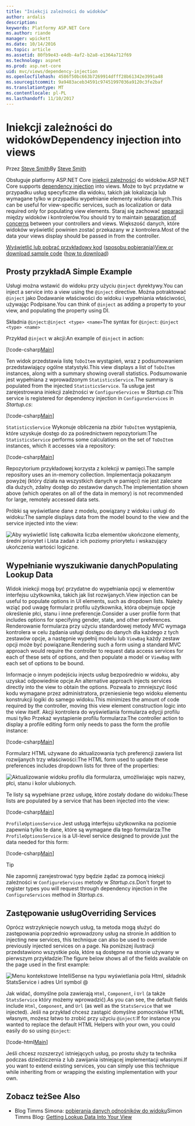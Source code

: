 ```yaml
---
title: "Iniekcji zależności do widoków"
author: ardalis
description: 
keywords: Platformy ASP.NET Core
ms.author: riande
manager: wpickett
ms.date: 10/14/2016
ms.topic: article
ms.assetid: 80fb9e43-e4db-4af2-b2a8-e1364a712f69
ms.technology: aspnet
ms.prod: asp.net-core
uid: mvc/views/dependency-injection
ms.openlocfilehash: 4586f50bc663b7269914dfff28b61342e3991a48
ms.sourcegitcommit: 9a9483aceb34591c97451997036a9120c3fe2baf
ms.translationtype: MT
ms.contentlocale: pl-PL
ms.lasthandoff: 11/10/2017
---
```

# <a name="dependency-injection-into-views"></a><span data-ttu-id="3e823-103">Iniekcji zależności do widoków</span><span class="sxs-lookup"><span data-stu-id="3e823-103">Dependency injection into views</span></span>

<span data-ttu-id="3e823-104">Przez [Steve Smith](https://ardalis.com/)</span><span class="sxs-lookup"><span data-stu-id="3e823-104">By [Steve Smith](https://ardalis.com/)</span></span>

<span data-ttu-id="3e823-105">Obsługuje platformy ASP.NET Core [iniekcji zależności](xref:fundamentals/dependency-injection) do widoków.</span><span class="sxs-lookup"><span data-stu-id="3e823-105">ASP.NET Core supports [dependency injection](xref:fundamentals/dependency-injection) into views.</span></span> <span data-ttu-id="3e823-106">Może to być przydatne w przypadku usług specyficzne dla widoku, takich jak lokalizacja lub wymagane tylko w przypadku wypełnianie elementy widoku danych.</span><span class="sxs-lookup"><span data-stu-id="3e823-106">This can be useful for view-specific services, such as localization or data required only for populating view elements.</span></span> <span data-ttu-id="3e823-107">Staraj się zachować [separacji](http://deviq.com/separation-of-concerns/) między widoków i kontrolerów.</span><span class="sxs-lookup"><span data-stu-id="3e823-107">You should try to maintain [separation of concerns](http://deviq.com/separation-of-concerns/) between your controllers and views.</span></span> <span data-ttu-id="3e823-108">Większość danych, które widoków wyświetlić powinien zostać przekazany w z kontrolera.</span><span class="sxs-lookup"><span data-stu-id="3e823-108">Most of the data your views display should be passed in from the controller.</span></span>

<span data-ttu-id="3e823-109">[Wyświetlić lub pobrać przykładowy kod](https://github.com/aspnet/Docs/tree/master/aspnetcore/mvc/views/dependency-injection/sample) ([sposobu pobierania](xref:tutorials/index#how-to-download-a-sample))</span><span class="sxs-lookup"><span data-stu-id="3e823-109">[View or download sample code](https://github.com/aspnet/Docs/tree/master/aspnetcore/mvc/views/dependency-injection/sample) ([how to download](xref:tutorials/index#how-to-download-a-sample))</span></span>

## <a name="a-simple-example"></a><span data-ttu-id="3e823-110">Prosty przykład</span><span class="sxs-lookup"><span data-stu-id="3e823-110">A Simple Example</span></span>

<span data-ttu-id="3e823-111">Usługi można wstawić do widoku przy użyciu `@inject` dyrektywy.</span><span class="sxs-lookup"><span data-stu-id="3e823-111">You can inject a service into a view using the `@inject` directive.</span></span> <span data-ttu-id="3e823-112">Można potraktować `@inject` jako Dodawanie właściwości do widoku i wypełniania właściwości, używając Podpisane.</span><span class="sxs-lookup"><span data-stu-id="3e823-112">You can think of `@inject` as adding a property to your view, and populating the property using DI.</span></span>

<span data-ttu-id="3e823-113">Składnia `@inject`:`@inject <type> <name>`</span><span class="sxs-lookup"><span data-stu-id="3e823-113">The syntax for `@inject`: `@inject <type> <name>`</span></span>

<span data-ttu-id="3e823-114">Przykład `@inject` w akcji:</span><span class="sxs-lookup"><span data-stu-id="3e823-114">An example of `@inject` in action:</span></span>

[!code-csharp[Main](../../mvc/views/dependency-injection/sample/src/ViewInjectSample/Views/ToDo/Index.cshtml?highlight=4,5,15,16,17)]

<span data-ttu-id="3e823-115">Ten widok przedstawia listę `ToDoItem` wystąpień, wraz z podsumowaniem przedstawiający ogólne statystyki.</span><span class="sxs-lookup"><span data-stu-id="3e823-115">This view displays a list of `ToDoItem` instances, along with a summary showing overall statistics.</span></span> <span data-ttu-id="3e823-116">Podsumowanie jest wypełniana z wprowadzonym `StatisticsService`.</span><span class="sxs-lookup"><span data-stu-id="3e823-116">The summary is populated from the injected `StatisticsService`.</span></span> <span data-ttu-id="3e823-117">Ta usługa jest zarejestrowana iniekcji zależności w `ConfigureServices` w *Startup.cs*:</span><span class="sxs-lookup"><span data-stu-id="3e823-117">This service is registered for dependency injection in `ConfigureServices` in *Startup.cs*:</span></span>

[!code-csharp[Main](../../mvc/views/dependency-injection/sample/src/ViewInjectSample/Startup.cs?highlight=6,7&range=15-22)]

<span data-ttu-id="3e823-118">`StatisticsService` Wykonuje obliczenia na zbiór `ToDoItem` wystąpienia, które uzyskuje dostęp do za pośrednictwem repozytorium:</span><span class="sxs-lookup"><span data-stu-id="3e823-118">The `StatisticsService` performs some calculations on the set of `ToDoItem` instances, which it accesses via a repository:</span></span>

[!code-csharp[Main](../../mvc/views/dependency-injection/sample/src/ViewInjectSample/Model/Services/StatisticsService.cs?highlight=15,20,26)]

<span data-ttu-id="3e823-119">Repozytorium przykładowej korzysta z kolekcji w pamięci.</span><span class="sxs-lookup"><span data-stu-id="3e823-119">The sample repository uses an in-memory collection.</span></span> <span data-ttu-id="3e823-120">Implementacja pokazanym powyżej (który działa na wszystkich danych w pamięci) nie jest zalecane dla dużych, zdalny dostęp do zestawów danych.</span><span class="sxs-lookup"><span data-stu-id="3e823-120">The implementation shown above (which operates on all of the data in memory) is not recommended for large, remotely accessed data sets.</span></span>

<span data-ttu-id="3e823-121">Próbki są wyświetlane dane z modelu, powiązany z widoku i usługi do widoku:</span><span class="sxs-lookup"><span data-stu-id="3e823-121">The sample displays data from the model bound to the view and the service injected into the view:</span></span>

![Aby wyświetlić listę całkowita liczba elementów ukończone elementy, średni priorytet i Lista zadań z ich poziomy priorytetu i wskazujący ukończenia wartości logiczne.](dependency-injection/_static/screenshot.png)

## <a name="populating-lookup-data"></a><span data-ttu-id="3e823-123">Wypełnianie wyszukiwanie danych</span><span class="sxs-lookup"><span data-stu-id="3e823-123">Populating Lookup Data</span></span>

<span data-ttu-id="3e823-124">Widok iniekcji mogą być przydatne do wypełniania opcji w elementów interfejsu użytkownika, takich jak list rozwijanych.</span><span class="sxs-lookup"><span data-stu-id="3e823-124">View injection can be useful to populate options in UI elements, such as dropdown lists.</span></span> <span data-ttu-id="3e823-125">Należy wziąć pod uwagę formularz profilu użytkownika, która obejmuje opcje określenie płci, stanu i inne preferencje.</span><span class="sxs-lookup"><span data-stu-id="3e823-125">Consider a user profile form that includes options for specifying gender, state, and other preferences.</span></span> <span data-ttu-id="3e823-126">Renderowanie formularza przy użyciu standardowej metody MVC wymaga kontrolera w celu żądania usługi dostępu do danych dla każdego z tych zestawów opcje, a następnie wypełnij modelu lub `ViewBag` każdy zestaw opcji może być powiązane.</span><span class="sxs-lookup"><span data-stu-id="3e823-126">Rendering such a form using a standard MVC approach would require the controller to request data access services for each of these sets of options, and then populate a model or `ViewBag` with each set of options to be bound.</span></span>

<span data-ttu-id="3e823-127">Informacje o innym podejściu injects usług bezpośrednio w widoku, aby uzyskać odpowiednie opcje.</span><span class="sxs-lookup"><span data-stu-id="3e823-127">An alternative approach injects services directly into the view to obtain the options.</span></span> <span data-ttu-id="3e823-128">Pozwala to zmniejszyć ilość kodu wymagane przez administratora, przeniesienie tego widoku elementu konstrukcji logiki do samego widoku.</span><span class="sxs-lookup"><span data-stu-id="3e823-128">This minimizes the amount of code required by the controller, moving this view element construction logic into the view itself.</span></span> <span data-ttu-id="3e823-129">Akcji kontrolera do wyświetlania formularza edycji profilu musi tylko Przekaż wystąpienie profilu formularza:</span><span class="sxs-lookup"><span data-stu-id="3e823-129">The controller action to display a profile editing form only needs to pass the form the profile instance:</span></span>

[!code-csharp[Main](../../mvc/views/dependency-injection/sample/src/ViewInjectSample/Controllers/ProfileController.cs?highlight=9,19)]

<span data-ttu-id="3e823-130">Formularz HTML używane do aktualizowania tych preferencji zawiera list rozwijanych trzy właściwości:</span><span class="sxs-lookup"><span data-stu-id="3e823-130">The HTML form used to update these preferences includes dropdown lists for three of the properties:</span></span>

![Aktualizowanie widoku profilu dla formularza, umożliwiając wpis nazwy, płci, stanu i kolor ulubionych.](dependency-injection/_static/updateprofile.png)

<span data-ttu-id="3e823-132">Te listy są wypełniane przez usługę, które zostały dodane do widoku:</span><span class="sxs-lookup"><span data-stu-id="3e823-132">These lists are populated by a service that has been injected into the view:</span></span>

[!code-csharp[Main](../../mvc/views/dependency-injection/sample/src/ViewInjectSample/Views/Profile/Index.cshtml?highlight=4,16,17,21,22,26,27)]

<span data-ttu-id="3e823-133">`ProfileOptionsService` Jest usługą interfejsu użytkownika na poziomie zapewnia tylko te dane, które są wymagane dla tego formularza:</span><span class="sxs-lookup"><span data-stu-id="3e823-133">The `ProfileOptionsService` is a UI-level service designed to provide just the data needed for this form:</span></span>

[!code-csharp[Main](../../mvc/views/dependency-injection/sample/src/ViewInjectSample/Model/Services/ProfileOptionsService.cs?highlight=7,13,24)]

>[!TIP]
> <span data-ttu-id="3e823-134">Nie zapomnij zarejestrować typy będzie żądać za pomocą iniekcji zależności w `ConfigureServices` metody w *Startup.cs*.</span><span class="sxs-lookup"><span data-stu-id="3e823-134">Don't forget to register types you will request through dependency injection in the  `ConfigureServices` method in *Startup.cs*.</span></span>

## <a name="overriding-services"></a><span data-ttu-id="3e823-135">Zastępowanie usług</span><span class="sxs-lookup"><span data-stu-id="3e823-135">Overriding Services</span></span>

<span data-ttu-id="3e823-136">Oprócz wstrzyknięcie nowych usług, ta metoda mogą służyć do zastępowania poprzednio wprowadzony usług na stronie.</span><span class="sxs-lookup"><span data-stu-id="3e823-136">In addition to injecting new services, this technique can also be used to override previously injected services on a page.</span></span> <span data-ttu-id="3e823-137">Na poniższej ilustracji przedstawiono wszystkie pola, które są dostępne na stronie używany w pierwszym przykładzie:</span><span class="sxs-lookup"><span data-stu-id="3e823-137">The figure below shows all of the fields available on the page used in the first example:</span></span>

![Menu kontekstowe IntelliSense na typu wyświetlania pola Html, składnik StatsService i adres Url symbol @](dependency-injection/_static/razor-fields.png)

<span data-ttu-id="3e823-139">Jak widać, domyślne pola zawierają `Html`, `Component`, i `Url` (a także `StatsService` który możemy wprowadzić).</span><span class="sxs-lookup"><span data-stu-id="3e823-139">As you can see, the default fields include `Html`, `Component`, and `Url` (as well as the `StatsService` that we injected).</span></span> <span data-ttu-id="3e823-140">Jeśli na przykład chcesz zastąpić domyślne pomocników HTML własnym, możesz łatwo to zrobić przy użyciu `@inject`:</span><span class="sxs-lookup"><span data-stu-id="3e823-140">If for instance you wanted to replace the default HTML Helpers with your own, you could easily do so using `@inject`:</span></span>

[!code-html[Main](../../mvc/views/dependency-injection/sample/src/ViewInjectSample/Views/Helper/Index.cshtml?highlight=3,11)]

<span data-ttu-id="3e823-141">Jeśli chcesz rozszerzyć istniejących usług, po prostu służy ta technika podczas dziedziczenia z lub zawijania istniejącej implementacji własnymi.</span><span class="sxs-lookup"><span data-stu-id="3e823-141">If you want to extend existing services, you can simply use this technique while inheriting from or wrapping the existing implementation with your own.</span></span>

## <a name="see-also"></a><span data-ttu-id="3e823-142">Zobacz też</span><span class="sxs-lookup"><span data-stu-id="3e823-142">See Also</span></span>

* <span data-ttu-id="3e823-143">Blog Timms Simona: [pobierania danych odnośników do widoku](http://blog.simontimms.com/2015/06/09/getting-lookup-data-into-you-view/)</span><span class="sxs-lookup"><span data-stu-id="3e823-143">Simon Timms Blog: [Getting Lookup Data Into Your View](http://blog.simontimms.com/2015/06/09/getting-lookup-data-into-you-view/)</span></span>
